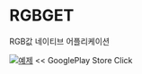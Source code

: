# RGBGET
RGB값 네이티브 어플리케이션

[![예제](https://lh3.googleusercontent.com/UvEbOob3Tn98B8Ejx9z2hiHR6qRQGNKAHnTCi50QFZfj7SFVBsVH43PDjQc71v4TFw=s180-rw)](https://play.google.com/store/apps/details?id=com.kimsh.skok1.rgbget) 
<font style="font-size=2em;"><< GooglePlay Store Click</font>
